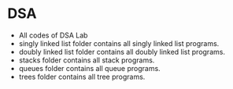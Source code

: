 # DSA
- All codes of DSA Lab
- singly linked list folder contains all singly linked list programs. 
- doubly linked list folder contains all doubly linked list programs.
- stacks folder contains all stack programs.
- queues folder contains all queue programs.
- trees folder contains all tree programs.
